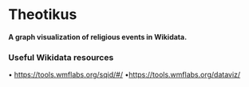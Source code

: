 # Theotikus

#### A graph visualization of religious events in Wikidata.

### Useful Wikidata resources
• https://tools.wmflabs.org/sqid/#/
•https://tools.wmflabs.org/dataviz/